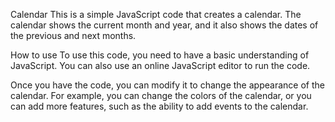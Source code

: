 Calendar
This is a simple JavaScript code that creates a calendar. The calendar shows the current month and year, and it also shows the dates of the previous and next months.

How to use
To use this code, you need to have a basic understanding of JavaScript. You can also use an online JavaScript editor to run the code.

Once you have the code, you can modify it to change the appearance of the calendar. For example, you can change the colors of the calendar, or you can add more features, such as the ability to add events to the calendar.